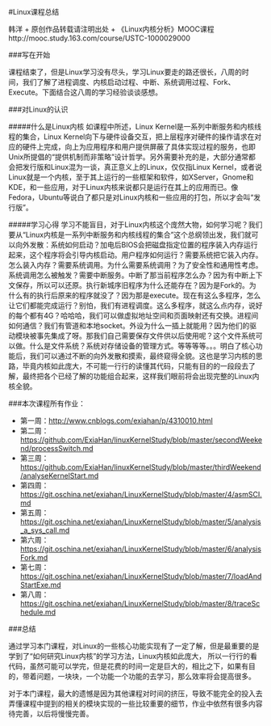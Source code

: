 #Linux课程总结

韩洋 + 原创作品转载请注明出处 + 《Linux内核分析》MOOC课程http://mooc.study.163.com/course/USTC-1000029000


###写在开始

课程结束了，但是Linux学习没有尽头，学习Linux要走的路还很长，八周的时间，我们了解了进程调度、内核启动过程、中断、系统调用过程、Fork、Execute。下面结合这八周的学习经验谈谈感想。

###对Linux的认识

#####什么是Linux内核
如课程中所述，Linux Kernel是一系列中断服务和内核线程的集合，Linux Kernel向下与硬件设备交互，把上层程序对硬件的操作请求在对应的硬件上完成，向上为应用程序和用户提供屏蔽了具体实现过程的服务，也即Unix所提倡的“提供机制而非策略”设计哲学。另外需要补充的是，大部分通常都会把发行版和Linux混为一谈，真正意义上的Linux，仅仅指Linux Kernel，或者说Linux就是一个内核，至于其上运行的一些框架和软件，如XServer，Gnome和KDE，和一些应用，对于Linux内核来说都只是运行在其上的应用而已。像Fedora，Ubuntu等说白了都只是对Linux内核和一些应用的打包，所以才会叫“发行版”。

#####学习心得
学习不能盲目，对于Linux内核这个庞然大物，如何学习呢？我们要从“Linux内核是一系列中断服务和内核线程的集合”这个总纲领出发，我们就可以向外发散：系统如何启动？加电后BIOS会把磁盘指定位置的程序装入内存运行起来，这个程序将会引导内核启动。用户程序如何运行？需要系统把它装入内存。怎么装入内存？需要系统调用。为什么需要系统调用？为了安全性和通用性考虑。系统调用怎么被触发？需要中断服务。中断了那当前程序怎么办？因为有中断上下文保存，所以可以还原。执行新城序旧程序为什么还能存在？因为是Fork的。为什么有的执行后原来的程序就没了？因为那是execute。现在有这么多程序，怎么让它们都能完成运行？别怕，我们有进程调度。这么多程序，就这么点内存，说好的每个都有4G？哈哈哈，我们可以做虚拟地址空间和页面映射还有交换。进程间如何通信？我们有管道和本地socket。外设为什么一插上就能用？因为他们的驱动模块被事先集成了呀。那我们自己需要保存文件供以后使用呢？这个文件系统可以做。什么是文件系统？系统对存储设备的管理方式。等等等等。。。明白了核心功能后，我们可以通过不断的向外发散和摸索，最终窥得全貌。这也是学习内核的思路，毕竟内核如此庞大，不可能一行行的读懂其代码，只能有目的的一段段去了解，最终把各个已经了解的功能组合起来，这样我们眼前将会出现完整的Linux内核全貌。

###本次课程所有作业：

+ 第一周：http://www.cnblogs.com/exiahan/p/4310010.html
+ 第二周：https://github.com/ExiaHan/linuxKernelStudy/blob/master/secondWeekend/processSwitch.md
+ 第三周：https://github.com/ExiaHan/linuxKernelStudy/blob/master/thirdWeekend/analyseKernelStart.md
+ 第四周：https://git.oschina.net/exiahan/LinuxKernelStudy/blob/master/4/asmSCI.md
+ 第五周：https://git.oschina.net/exiahan/LinuxKernelStudy/blob/master/5/analysis_a_sys_call.md
+ 第六周：https://git.oschina.net/exiahan/LinuxKernelStudy/blob/master/6/analysisFork.md
+ 第七周：https://git.oschina.net/exiahan/LinuxKernelStudy/blob/master/7/loadAndStartExe.md
+ 第八周：https://git.oschina.net/exiahan/LinuxKernelStudy/blob/master/8/traceSchedule.md

###总结

通过学习本门课程，对Linux的一些核心功能实现有了一定了解，但是最重要的是学到了“如何研究Linux内核”的学习方法，Linux内核如此庞大， 所以一行行的看代码，虽然可能可以学完，但是花费的时间一定是巨大的，相比之下，如果有目的，带着问题，一块块，一个功能一个功能的去学习，那么效率将会提高很多。

对于本门课程，最大的遗憾是因为其他课程对时间的挤压，导致不能完全的投入去弄懂课程中提到的相关的模块实现的一些比较重要的细节，作业中依然有很多内容待完善，以后将慢慢完善。